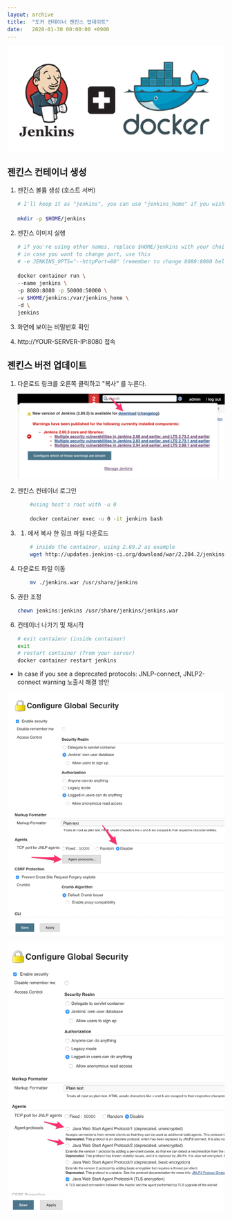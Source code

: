 ```yaml
---
layout: archive
title:  "도커 컨테이너 젠킨스 업데이트"
date:   2020-01-30 00:00:00 +0900
---
```


![docker_jenkins_logo](/assets/images/2020-01-30-docker-container-update-jenkins/01.png)

## 젠킨스 컨테이너 생성

1. 젠킨스 볼륨 생성 (호스트 서버)

    ```bash
    # I'll keep it as "jenkins", you can use "jenkins_home" if you wish
    
    mkdir -p $HOME/jenkins
    ```

2. 젠킨스 이미지 실행

    ```bash
    # if you're using other names, replace $HOME/jenkins with your choice
    # in case you want to change port, use this
    # -e JENKINS_OPTS="--httpPort=80" (remember to change 8080:8080 below to 80:80)
    
    docker container run \
    --name jenkins \
    -p 8080:8080 -p 50000:50000 \
    -v $HOME/jenkins:/var/jenkins_home \
    -d \
    jenkins
    ```

3. 화면에 보이는 비밀번호 확인

4. http://YOUR-SERVER-IP:8080 접속

## 젠킨스 버전 업데이트

1. 다운로드 링크를 오른쪽 클릭하고 "복사" 를 누른다.

    ![copy_link_address](/assets/images/2020-01-30-docker-container-update-jenkins/02.png)

2. 젠킨스 컨테이너 로그인

    ```bash
        #using host's root with -u 0
        
        docker container exec -u 0 -it jenkins bash
    ```

3. 1. 에서 복사 한 링크 파일 다운로드

    ```bash
        # inside the container, using 2.89.2 as example
        wget http://updates.jenkins-ci.org/download/war/2.204.2/jenkins.war
    ```

4. 다운로드 파일 이동

    ```bash
        mv ./jenkins.war /usr/share/jenkins
    ```

5. 권한 조정

    ```bash
    chown jenkins:jenkins /usr/share/jenkins/jenkins.war
    ```
6. 컨테이너 나가기 및 재시작

    ```bash
    # exit contaienr (inside container)
    exit
    # restart container (from your server)
    docker container restart jenkins
    ```

- In case if you see a deprecated protocols: JNLP-connect, JNLP2-connect warning 노출시 해결 방안

![check_deprecated protocols_01](/assets/images/2020-01-30-docker-container-update-jenkins/03.png)

![check_deprecated protocols_02](/assets/images/2020-01-30-docker-container-update-jenkins/04.png)
